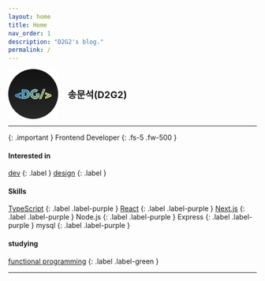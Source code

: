 ```yaml
---
layout: home
title: Home
nav_order: 1
description: "D2G2's blog."
permalink: /
---
```


<style>
  .label > a {
    text-decoration : none;
    color:white;
  }
</style>

<div style="display: flex; align-items: center;">
    <img src="./favicon.ico" style="width: 20%; height: 20%;" />
    <p style="margin: 0 0 0 20px; font-size: 1.2rem; font-weight: bold;">
      송문석(D2G2)
    </p>
</div>

---

{: .important }
Frontend Developer
{: .fs-5 .fw-500 }


#### Interested in
<a href="/docs/Dev/">dev</a>
{: .label }
<a href="/docs/Design/">design</a>
{: .label }
#### Skills
<a href="/docs/Dev/TypeScript/">TypeScript</a>
{: .label .label-purple }
<a href="/docs/Dev/React/">React</a>
{: .label .label-purple }
<a href="/docs/Dev/Next.js/">Next.js</a>
{: .label .label-purple }
Node.js
{: .label .label-purple }
Express
{: .label .label-purple }
mysql
{: .label .label-purple }
#### studying
<a href="/docs/Dev/FunctionalProgramming/">functional programming</a>
{: .label .label-green }

---